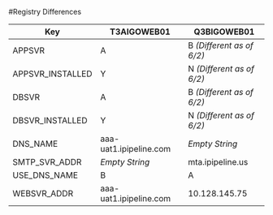 #Registry Differences

|Key| T3AIGOWEB01|Q3BIGOWEB01|
|--|--|--|
|APPSVR|A|B *(Different as of 6/2)*|
|APPSVR_INSTALLED|Y|N *(Different as of 6/2)*|
|DBSVR|A|B *(Different as of 6/2)*|
|DBSVR_INSTALLED|Y|N *(Different as of 6/2)*|
|DNS_NAME|aaa-uat1.ipipeline.com|*Empty String*|
|SMTP_SVR_ADDR|*Empty String*|mta.ipipeline.us|
|USE_DNS_NAME|B|A|
|WEBSVR_ADDR|aaa-uat1.ipipeline.com|10.128.145.75|

